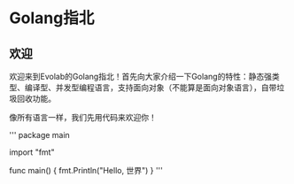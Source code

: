 # Golang指北

## 欢迎

欢迎来到Evolab的Golang指北！首先向大家介绍一下Golang的特性：静态强类型、编译型、并发型编程语言，支持面向对象（不能算是面向对象语言），自带垃圾回收功能。

像所有语言一样，我们先用代码来欢迎你！

'''
package main

import "fmt"

func main() {
	fmt.Println("Hello, 世界")
}
'''
